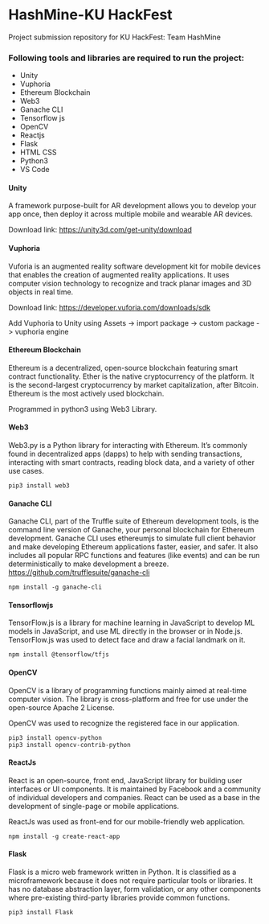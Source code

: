 # HashMine-KU HackFest
 Project submission repository for KU HackFest: Team HashMine

### Following tools and libraries are required to run the project:
- Unity
- Vuphoria
- Ethereum Blockchain
- Web3 
- Ganache CLI
- Tensorflow js
- OpenCV
- Reactjs
- Flask 
- HTML CSS
- Python3
- VS Code

#### Unity 
A framework purpose-built for AR development allows you to develop your app once, then deploy it across multiple mobile and wearable AR devices.

Download link: https://unity3d.com/get-unity/download

#### Vuphoria
Vuforia is an augmented reality software development kit for mobile devices that enables the creation of augmented reality applications. It uses computer vision technology to recognize and track planar images and 3D objects in real time.

Download link: https://developer.vuforia.com/downloads/sdk

Add Vuphoria to Unity using Assets -> import package -> custom package -> vuphoria engine

#### Ethereum Blockchain
Ethereum is a decentralized, open-source blockchain featuring smart contract functionality. Ether is the native cryptocurrency of the platform. It is the second-largest cryptocurrency by market capitalization, after Bitcoin. Ethereum is the most actively used blockchain.

Programmed in python3 using Web3 Library.

#### Web3
Web3.py is a Python library for interacting with Ethereum. It’s commonly found in decentralized apps (dapps) to help with sending transactions, interacting with smart contracts, reading block data, and a variety of other use cases.

```
pip3 install web3
```

#### Ganache CLI
Ganache CLI, part of the Truffle suite of Ethereum development tools, is the command line version of Ganache, your personal blockchain for Ethereum development.
Ganache CLI uses ethereumjs to simulate full client behavior and make developing Ethereum applications faster, easier, and safer. It also includes all popular RPC functions and features (like events) and can be run deterministically to make development a breeze. https://github.com/trufflesuite/ganache-cli


```
npm install -g ganache-cli 
```

#### Tensorflowjs
TensorFlow.js is a library for machine learning in JavaScript to develop ML models in JavaScript, and use ML directly in the browser or in Node.js.
TensorFlow.js was used to detect face and draw a facial landmark on it. 
``` 
npm install @tensorflow/tfjs 
```
#### OpenCV
OpenCV is a library of programming functions mainly aimed at real-time computer vision. The library is cross-platform and free for use under the open-source Apache 2 License.

OpenCV was used to recognize the registered face in our application.

```
pip3 install opencv-python
pip3 install opencv-contrib-python
```
#### ReactJs
React is an open-source, front end, JavaScript library for building user interfaces or UI components. It is maintained by Facebook and a community of individual developers and companies. React can be used as a base in the development of single-page or mobile applications.

ReactJs was used as front-end for our mobile-friendly web application.

```
npm install -g create-react-app
```
#### Flask
Flask is a micro web framework written in Python. It is classified as a microframework because it does not require particular tools or libraries. It has no database abstraction layer, form validation, or any other components where pre-existing third-party libraries provide common functions.

```
pip3 install Flask
```




